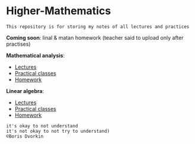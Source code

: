 # Higher-Mathematics
```This repository is for storing my notes of all lectures and practices```

**Coming soon**: linal & matan homework (teacher said to upload only after practises)

**Mathematical analysis**:
- [Lectures](./Матан%20|%20Лекция.pdf)
- [Practical classes](./Матан%20|%20Практика.pdf)
- [Homework](./Матан%20|%20ДЗ.pdf)

**Linear algebra**:
- [Lectures](./Линал%20|%20Лекция.pdf)
- [Practical classes](./Линал%20|%20Практика.pdf)
- [Homework](./Линал%20|%20ДЗ.pdf)

```
it's okay to not understand  
it's not okay to not try to understand)
©Boris Dvorkin
```
